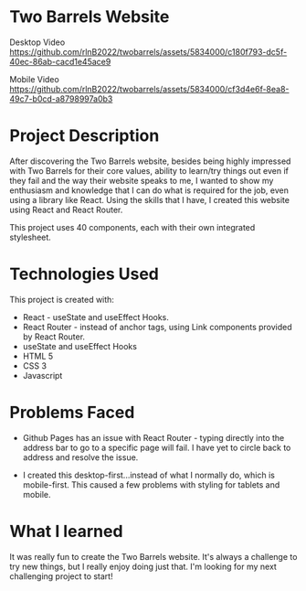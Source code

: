 # Two Barrels Website

Desktop Video<br/>
https://github.com/rlnB2022/twobarrels/assets/5834000/c180f793-dc5f-40ec-86ab-cacd1e45ace9

Mobile Video<br/>
https://github.com/rlnB2022/twobarrels/assets/5834000/cf3d4e6f-8ea8-49c7-b0cd-a8798997a0b3

# Project Description

After discovering the Two Barrels website, besides being highly impressed with Two Barrels for their core values, ability to learn/try things out even if they fail and the way their website speaks to me, I wanted to show my enthusiasm and knowledge that I can do what is required for the job, even using a library like React. Using the skills that I have, I created this website using React and React Router.

This project uses 40 components, each with their own integrated stylesheet.

# Technologies Used

This project is created with:

* React - useState and useEffect Hooks.
* React Router - instead of anchor tags, using Link components provided by React Router.
* useState and useEffect Hooks
* HTML 5
* CSS 3
* Javascript

# Problems Faced

* Github Pages has an issue with React Router - typing directly into the address bar to go to a specific page will fail. I have yet to circle back to address and resolve the issue.

* I created this desktop-first...instead of what I normally do, which is mobile-first. This caused a few problems with styling for tablets and mobile.

# What I learned

It was really fun to create the Two Barrels website. It's always a challenge to try new things, but I really enjoy doing just that. I'm looking for my next challenging project to start!
